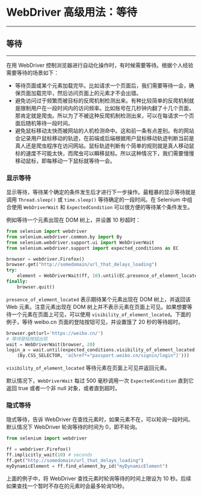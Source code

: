 # WebDriver 高级用法：等待

---

## 等待

---

在用 WebDriver 控制浏览器进行自动化操作时，有时候需要等待。根据个人经验需要等待的场景如下：

- 等待页面或某个元素加载完毕。比如请求一个页面后，我们需要等待一会，确保页面加载完毕，然后访问页面上的元素才不会出错。
- 避免访问过于频繁而被目标的反爬机制检测出来。有种比较简单的反爬机制就是限制用户在一段时间内的访问频率。比如账号在几秒钟内翻了十几个页面，那肯定就是爬虫。所以为了不被这种反爬机制检测出来，可以在每请求一个页面后随机等待一段时间。
- 避免鼠标移动太快而被网站的人机检测命中。这和前一条有点差别。有的网站会记录用户鼠标移动的轨迹，在前端或后端根据用户鼠标移动轨迹判断当前是真人还是爬虫程序在访问网站。鼠标轨迹判断有个简单的规则就是真人移动鼠标的速度不可能太快，而爬虫可以瞬移鼠标。所以这种情况下，我们需要慢慢移动鼠标，即每移动一下鼠标就等待一会。

### 显示等待

显示等待，等待某个确定的条件发生后才进行下一步操作。最粗暴的显示等待就是调用 `Thread.sleep()` 或 `time.sleep()` 等待确定的一段时间。在 Selenium 中组合使用 `WebDriverWait` 和 `ExpectedCondition` 可以很方便的等待某个条件发生。

例如等待一个元素出现在 DOM 树上，并设置 10 秒超时：

```python
from selenium import webdriver
from selenium.webdriver.common.by import By
from selenium.webdriver.support.ui import WebDriverWait
from selenium.webdriver.support import expected_conditions as EC

browser = webdriver.Firefox()
browser.get("http://somedomain/url_that_delays_loading")
try:
    element = WebDriverWait(ff, 10).until(EC.presence_of_element_located((By.ID, "myDynamicElement")))
finally:
    browser.quit()
```

`presence_of_element_located` 表示期待某个元素出现在 DOM 树上，并返回该 Web 元素。注意元素出现在 DOM 树上并不表示元素在页面上可见。如果想要等待一个元素在页面上可见，可以使用 `visibility_of_element_located`。下面的例子，等待 weibo.cn 页面的登陆按钮可见，并设置饿了 20 秒的等待超时。

```python
browser.get(url='https://weibo.cn/')
# 等待登陆按钮出现
wait = WebDriverWait(browser, 20)
login_a = wait.until(expected_conditions.visibility_of_element_located(
    (By.CSS_SELECTOR, 'a[href*="passport.weibo.cn/signin/login"]')))
```

`visibility_of_element_located` 等待元素在页面上可见并返回元素。

默认情况下，`WebDriverWait` 每过 500 毫秒调用一次 `ExpectedCondition` 直到它返回 true 或者一个非 null 对象，或者直到超时。

### 隐式等待

隐式等待，告诉 WebDriver 在查找元素时，如果元素不在，可以轮询一段时间。默认情况下 WebDriver 轮询等待的时间为 0，即不轮询。

```python
from selenium import webdriver

ff = webdriver.Firefox()
ff.implicitly_wait(10) # seconds
ff.get("http://somedomain/url_that_delays_loading")
myDynamicElement = ff.find_element_by_id("myDynamicElement")
```

 上面的例子中，将 WebDriver 查找元素时轮询等待的时间上限设为 10 秒。后续如果查找一个暂时不存在的元素时会最多轮询10秒。







